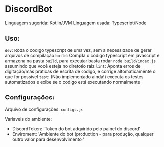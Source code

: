 # DiscordBot

Linguagem sugerida: Kotlin/JVM
Linguagem usada: Typescript/Node

## Uso:

`dev`: Roda o codigo typescript de uma vez, sem a necessidade de gerar arquivos de compilação
`build`: Compila o codigo typescript em javascript e armazena na pasta `build`, para executar basta rodar `node build/index.js` assumindo que você esteja no diretorio raiz
`lint`: Aponta erros de digitação/más praticas de escrita de codigo, e corrige altomaticamente o que for possivel
`test`: (Não implementado ainda!) executa os testes automatizados e exibe se o codigo está executando normalmente

## Configurações:

Arquivo de configurações: `configs.js`

Variaveis do ambiente:
- DiscordToken: 'Token do bot adquirido pelo painel do discord'
- Enviroment: 'Ambiente do bot (production - para produção, qualquer outro valor para desenvolvimento)'